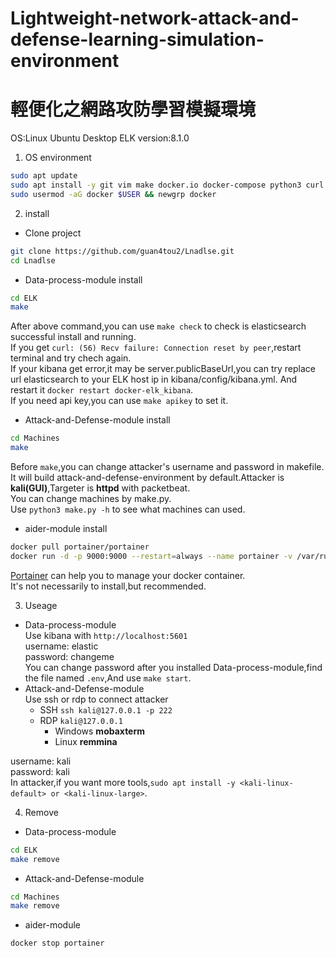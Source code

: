 # Lightweight-network-attack-and-defense-learning-simulation-environment
# 輕便化之網路攻防學習模擬環境  

OS:Linux  Ubuntu Desktop
ELK version:8.1.0
1. OS environment  
```bash
sudo apt update 
sudo apt install -y git vim make docker.io docker-compose python3 curl
sudo usermod -aG docker $USER && newgrp docker
```

2. install  
  - Clone project
```bash
git clone https://github.com/guan4tou2/Lnadlse.git
cd Lnadlse
```
  - Data-process-module install  
```bash
cd ELK
make
```
After above command,you can use `make check` to check is elasticsearch successful install and running.  
If you get `curl: (56) Recv failure: Connection reset by peer`,restart terminal and try chech again.  
If your kibana get error,it may be server.publicBaseUrl,you can try replace url elasticsearch to your ELK host ip in kibana/config/kibana.yml. And restart it `docker restart docker-elk_kibana`.  
If you need api key,you can use `make apikey` to set it.  

  - Attack-and-Defense-module install  
```bash
cd Machines
make
```
Before `make`,you can change attacker's username and password in makefile.  
It will build attack-and-defense-environment by default.Attacker is **kali(GUI)**,Targeter is **httpd** with packetbeat.  
You can change machines by make.py.  
Use `python3 make.py -h` to see what machines can used.  

 - aider-module install  
```bash
docker pull portainer/portainer
docker run -d -p 9000:9000 --restart=always --name portainer -v /var/run/docker.sock:/var/run/docker.sock portainer/portainer
```
[Portainer](https://github.com/portainer/portainer) can help you to manage your docker container.   
It's not necessarily to install,but recommended.  

3. Useage  
  - Data-process-module  
  Use kibana with `http://localhost:5601`  
  username: elastic  
  password: changeme    
  You can change password after you installed Data-process-module,find the file named `.env`,And use `make start`.  
  - Attack-and-Defense-module  
  Use ssh or rdp to connect attacker  
    - SSH `ssh kali@127.0.0.1 -p 222`  
    - RDP `kali@127.0.0.1`
      - Windows **mobaxterm**
      - Linux **remmina**  
      
   username: kali   
   password: kali  
   In attacker,if you want more tools,`sudo apt install -y <kali-linux-default> or <kali-linux-large>`.   

4. Remove
  - Data-process-module
```bash
cd ELK
make remove
```
  - Attack-and-Defense-module 
```bash
cd Machines
make remove
```
 - aider-module
```bash
docker stop portainer
```

